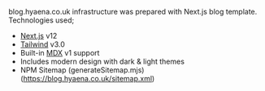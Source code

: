 blog.hyaena.co.uk infrastructure was prepared with Next.js blog template. Technologies used;

- [Next.js](https://github.com/vercel/next.js) v12
- [Tailwind](https://tailwindcss.com/) v3.0
- Built-in [MDX](https://mdxjs.com/) v1 support
- Includes modern design with dark & light themes
- NPM Sitemap (generateSitemap.mjs) (https://blog.hyaena.co.uk/sitemap.xml)

